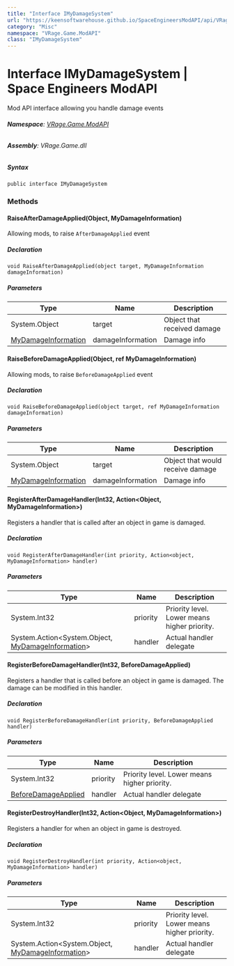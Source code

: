 ```yaml
---
title: "Interface IMyDamageSystem"
url: "https://keensoftwarehouse.github.io/SpaceEngineersModAPI/api/VRage.Game.ModAPI.IMyDamageSystem.html"
category: "Misc"
namespace: "VRage.Game.ModAPI"
class: "IMyDamageSystem"
---
```


# Interface IMyDamageSystem | Space Engineers ModAPI

Mod API interface allowing you handle damage events

###### **Namespace**: [VRage.Game.ModAPI](https://keensoftwarehouse.github.io/SpaceEngineersModAPI/api/VRage.Game.ModAPI.html)

###### **Assembly**: VRage.Game.dll

##### Syntax

```
public interface IMyDamageSystem
```

### Methods

#### RaiseAfterDamageApplied(Object, MyDamageInformation)

Allowing mods, to raise `AfterDamageApplied` event

##### Declaration

```
void RaiseAfterDamageApplied(object target, MyDamageInformation damageInformation)
```

##### Parameters

| Type | Name | Description |
| --- | --- | --- |
| System.Object | target | Object that received damage |
| [MyDamageInformation](https://keensoftwarehouse.github.io/SpaceEngineersModAPI/api/VRage.Game.ModAPI.MyDamageInformation.html) | damageInformation | Damage info |

#### RaiseBeforeDamageApplied(Object, ref MyDamageInformation)

Allowing mods, to raise `BeforeDamageApplied` event

##### Declaration

```
void RaiseBeforeDamageApplied(object target, ref MyDamageInformation damageInformation)
```

##### Parameters

| Type | Name | Description |
| --- | --- | --- |
| System.Object | target | Object that would receive damage |
| [MyDamageInformation](https://keensoftwarehouse.github.io/SpaceEngineersModAPI/api/VRage.Game.ModAPI.MyDamageInformation.html) | damageInformation | Damage info |

#### RegisterAfterDamageHandler(Int32, Action<Object, MyDamageInformation>)

Registers a handler that is called after an object in game is damaged.

##### Declaration

```
void RegisterAfterDamageHandler(int priority, Action<object, MyDamageInformation> handler)
```

##### Parameters

| Type | Name | Description |
| --- | --- | --- |
| System.Int32 | priority | Priority level. Lower means higher priority. |
| System.Action<System.Object, [MyDamageInformation](https://keensoftwarehouse.github.io/SpaceEngineersModAPI/api/VRage.Game.ModAPI.MyDamageInformation.html)\> | handler | Actual handler delegate |

#### RegisterBeforeDamageHandler(Int32, BeforeDamageApplied)

Registers a handler that is called before an object in game is damaged. The damage can be modified in this handler.

##### Declaration

```
void RegisterBeforeDamageHandler(int priority, BeforeDamageApplied handler)
```

##### Parameters

| Type | Name | Description |
| --- | --- | --- |
| System.Int32 | priority | Priority level. Lower means higher priority. |
| [BeforeDamageApplied](https://keensoftwarehouse.github.io/SpaceEngineersModAPI/api/VRage.Game.ModAPI.BeforeDamageApplied.html) | handler | Actual handler delegate |

#### RegisterDestroyHandler(Int32, Action<Object, MyDamageInformation>)

Registers a handler for when an object in game is destroyed.

##### Declaration

```
void RegisterDestroyHandler(int priority, Action<object, MyDamageInformation> handler)
```

##### Parameters

| Type | Name | Description |
| --- | --- | --- |
| System.Int32 | priority | Priority level. Lower means higher priority. |
| System.Action<System.Object, [MyDamageInformation](https://keensoftwarehouse.github.io/SpaceEngineersModAPI/api/VRage.Game.ModAPI.MyDamageInformation.html)\> | handler | Actual handler delegate |